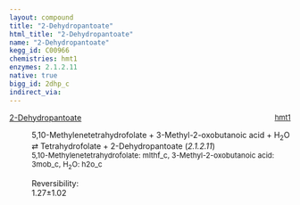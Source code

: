 ```yaml
---
layout: compound
title: "2-Dehydropantoate"
html_title: "2-Dehydropantoate"
name: "2-Dehydropantoate"
kegg_id: C00966
chemistries: hmt1
enzymes: 2.1.2.11
native: true
bigg_id: 2dhp_c
indirect_via:
---
```

<dl><dt class='rs-product'><a href='{{ site.url }}{{ site.baseurl }}/compounds/C00966' class='link-dark' data-bs-toggle='tooltip' data-bs-html='true' data-bs-title='KEGG: C00966'>2-Dehydropantoate</a><span style='float: right; max-width: 40%'><a href='{{ site.url }}{{ site.baseurl }}/chemistries/hmt1' class='link-dark opacity-50' style='font-size: small; word-wrap: anywhere;'>hmt1</a></span></dt><dd><p>5,10-Methylenetetrahydrofolate + 3-Methyl-2-oxobutanoic acid + H<sub>2</sub>O &#8644; Tetrahydrofolate + 2-Dehydropantoate (<i>2.1.2.11</i>)<br /><span style='font-size: small;'><span data-bs-toggle='tooltip' data-bs-html='true' data-bs-title='KEGG: C00143'>5,10-Methylenetetrahydrofolate</span>: mlthf_c, <span data-bs-toggle='tooltip' data-bs-html='true' data-bs-title='KEGG: C00141'>3-Methyl-2-oxobutanoic acid</span>: 3mob_c, <span data-bs-toggle='tooltip' data-bs-html='true' data-bs-title='KEGG: C00001'>H<sub>2</sub>O</span>: h2o_c</span><br /><div class="reversibility_info">Reversibility: <div class="progress"><div class="progress-bar bg-success" role="progressbar" style="width: 0%" aria-valuenow="0" aria-valuemin="0" aria-valuemax="100"></div></div><span>1.27&plusmn;1.02</span><div class="progress"><div class="progress-bar bg-danger" role="progressbar" style="width: 12.71%" aria-valuenow="1.2710605586559143" aria-valuemin="0" aria-valuemax="10"></div><div class="progress-bar bg-warning" role="progressbar" style="width: 10.19%" aria-valuenow="1.2710605586559143" aria-valuemin="0" aria-valuemax="10"></div></div></div></p><dl></dl></dd></dl>